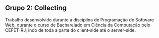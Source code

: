 ## Grupo 2: Collecting
Trabalho desenvolvido durante a disciplina de Programação de Software Web, durante o curso de Bacharelado em Ciência da Computação pelo CEFET-RJ, indo de toda a parte do client-side até o server-side.
